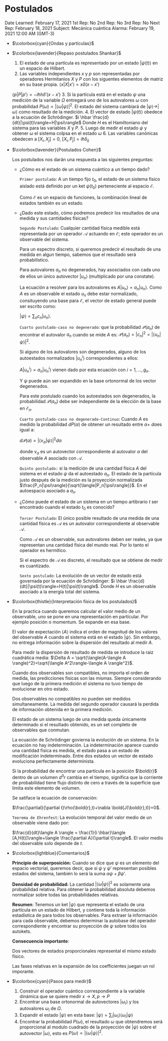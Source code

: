 # Postulados

Date Learned: February 17, 2021
1st Rep: No
2nd Rep: No
3rd Rep: No
Next Rep: February 18, 2021
Subject: Mecánica cuántica
Alarma: February 19, 2021 12:00 AM (GMT-3)

- $\colorbox{cyan}{Ondas y partículas}$
    
    
- $\colorbox{lavender}{Repaso postulados Shankar}$
    1. El estado de una partícula es representado por un estado $|\psi(t)\rangle$ en un espacio de Hilbert.
    2. Las variables independientes $x$ y $p$ son representadas por operadores Hermitanios $X$ y $P$ con los siguentes elementos de matriz en su base propia.
    $\langle x| X|x'\rangle = x \delta(x-x')$
    
    $\langle p| P|p'\rangle = -i\hbar{h} \delta'(x-x')$
    3. Si la partícula está en el estado $\psi$ una medición de  la variable $\Omega$ entregará uno de los autovalores $\omega$ con probabilidad $P(\omega)\propto |\langle \omega | \psi \rangle|^2$. El estado del sistema cambiará de $|\psi\rangle \to |\omega\rangle$ como resultado de la medición.
    4. El vector de estado $|\psi(t) \rangle$ obedece  a la ecuación de Schrödinger. 
    $i \hbar \frac{d}{dt}|\psi(t)\rangle=H|\psi\rangle$
    Donde $H$ es el Hamiltoniano del sistema para las variables $X$ y $P$.
    5. Luego de medir  el estado $\psi$ y obtener $\omega$ el sistema colpsa en el estado $\omega$
    6. Las variables canónicas obedecen a $[X_i,X_j]=0$, $[X_i,P_j]=i \hbar  \delta_{ij}$
- $\colorbox{lavender}{Postulados Cohen}$
    
    Los postulados nos darán una respuesta a las siguientes preguntas:
    
    - ¿Cómo es el estado de un sistema cuántico a un tiempo dado?
        
        $\texttt{Primer postulado}$: A un tiempo fijo $t_0$, el estado de un sistema físico aislado está definido por un ket $\psi(t_0)$ perteneciente al espacio $\mathcal{E}$.
        
        Como $\mathcal{E}$ es un espacio de funciones, la combinación lineal de estados también es un estado.
        
    - ¿Dado este estado, cómo podremos predecir los resultados de una medida y sus cantidades físicas?
        
        $\texttt{Segundo Postulado}$: Cualquier cantidad física medible está representada por un operador $\mathcal{A}$ actuando en $\mathcal{E}$; este operador es un observable del sistema.
        
        Para un espectro discreto, si queremos predecir el resultado de una medida en algun tiempo, sabemos que el resultado será probabilístico. 
        
        Para autovalores $a_n$ no degenerados, hay asosciados con cada uno de ellos un único autovector $|u_n\rangle$ (multiplicado por una constate).
        
        La ecuación a resolver para los autovalores es 
        $A|u_n\rangle=a_n|u_n\rangle$. Como $A$ es un observable  el estado $u_n$ debe estar normalizado, consituyendo una base para $\mathcal{E}$, el vector de estado general puede ser escrito como:
        
        $|\psi\rangle=\sum_n c_n |u_n\rangle$.
        
        $\texttt{Cuarto postulado-caso no degenerado}$: que la probabilidad $\mathcal{P}(a_n)$ de encontrar el autovalor $a_n$ cuando se mide $A$ es: $\mathcal{P}(a_n)=|c_n|^2=|\langle u_n|\psi \rangle|^2$.
        
        Si alguno de los autovalores son degenerados, alguno de los autoestados normalizados $|u^i_n\rangle$ correspondientes a ellos:
        
        $A|u^i_n\rangle=a_n|u^i_n\rangle$ vienen dado por esta ecuación con $i=1,...,g_n$.
        
        Y $\psi$ puede aún ser expandido en la base ortonormal de los vector degenerados.
        
        Para este postulado cuando los autoestados son degenerados, la probabilidad $\mathcal{P}(a_n)$ debe ser independiente de la elección de la base en $\mathcal{E}_n$.
        
        $\texttt{Cuarto postulado-caso no degenerado-Continuo}$: Cuando $A$ es medido la probabilidad $dP(\alpha)$ de obtener un resultado entre $\alpha$+ $d \alpha$es igual a:
        
        $d \mathcal{P}(\alpha)=|\langle  v_{\alpha}|\psi\rangle|^2d\alpha$
        
        donde $v_\alpha$ es un autovector correspondiente al autovalor $\alpha$ del observable $A$ asociado con $\mathcal{A}$.
        
        $\texttt{Quinto postulado:}$ si la medición de una cantidad física $A$ del sistema en el estado $\psi$ da el autoestado $a_n$. El estado de la partícula justo después de la medición es la proyección normalizada $\frac{P_n|\psi\rangle}{\sqrt{\langle|P_n|\psi\rangle}}$. En el autoespacio asociado a $a_n$.
        
    - ¿Cómo puede el estado de un sistema en un tiempo artibrario $t$ ser encontrado cuando el estado $t_0$ es conocido?
        
        
        $\texttt{Tercer Postulado}$: El único posible resultado de una medida de una cantidad física es $\mathcal{A}$ es un autovalor correspondiente al observable $\mathcal{A}$.
        
        Como $\mathcal{A}$ es un observable, sus autovalores deben ser reales, ya que representan una cantidad física del mundo real. Por lo tanto el operador es hermítico.
        
        Si el espectro de $\mathcal{A}$ es discreto, el resultado que se obtiene de medir es cuantizado.
        
        $\texttt{Sexto postulado}:$  La evolución de un vector de estado está governada por la ecuación de Schrödinger:
        $i \hbar \frac{d}{dt}|\psi(t)\rangle=H(t)|\psi(t)\rangle$. Donde $H$ es un observable asociado a la energía total del sistema.
        
    
- $\colorbox{thistle}{Interpretación física de los postulados}$
    
    En la practica cuando queremos calcular el valor medio de  un observable, uno se pone en una representación en partícular. Por ejemplo posición o momentum. Se expande en esa base.
    
    El valor de expectación $\langle A \rangle$ indica el orden de magnitud de los valores del observable $A$ cuando el sistema está en el estado $|\psi\rangle$.  Sin embargo, no entrega información sobre la dispersión del resultado al medir $A$.
    
    Para medir la dispersión de resultado de medida se introduce la raiz cuadrática media:
    $\Delta A = \sqrt{\langle(A-\langle A \rangle)^2}=\sqrt{\langle A^2\rangle-\langle A \rangle^2}$.
    
    Cuando dos observables son compatibles, no importa el orden de medida, las predicciones físicas son las mismas. Siempre considerando que luego de la primera medición el sistema no tuvo tiempo de evolucionar en otro estado.
    
    Dos observables no compatibles no pueden ser medidos simultaneamente. La medida del segundo operador causará la perdida de información obtenida en la primera medición.
    
    El estado de un sistema luego de una medida queda únicamente determinado si el resultado obtenido, es un set completo de observables que conmutan.
    
    La ecuación de Schrödinger govierna la evolución de un sistema. En la ecuación no hay indeterminación. La indeterminación aparece cuando una cantidad física es medida, el estado pasa a un estado de modificación indeterminado. Entre dos estados un vector de estado evoluciona perfectamente determinista.
    
    Si la probabilidad de encontrar una partícula en la posición $\bold{r}$ dentro de un volumen $d^3 r$ cambia en el tiempo, significa que la corriente de probabilidad tiene flujo distinto de cero a través de la superficie que limita este elemento de volumen.
    
    Se satiface la ecuación de conservación:
    
    $\frac{\partial}{\partial t}\rho(\bold{r},t)+\nabla \bold{J(\bold{r},t)}=0$.
    
    $\texttt{Teorema de Ehrenfest}$: La evolución temporal del valor medio de un observable viene dado por:
    
    $\frac{d}{dt}\langle A \rangle = \frac{1}{i \hbar}\langle [A,H(t)]\rangle+\langle \frac{\partial A}{\partial t}\rangle$. El valor medio del observable solo depende de $t$.
    
- $\colorbox{lightblue}{Comentarios}$
    
    
    $\textbf{Principio de superposición:}$ Cuando se dice que $\psi$ es un elemento del espacio vectorial, queremos decir, que si $\psi$ y $\psi'$ representan posibles estados del sistema, también lo será la suma $\alpha \psi + \beta \psi'$.
    
    $\textbf{Densidad de probabilidad:}$ La cantidad $|\langle \omega |\psi \rangle |^2$ es solamente una probabilidad relativa. Para obtener la probabilidad absoluta debemos normalizar sobre todas las probabilidades relativas. 
    
    $\textbf{Resumen}$: Tenemos un ket $|\psi\rangle$ que representa el estado de una partícula en un estado de Hilbert, y contiene toda la información estadística de para todos los observables. Para extraer la información para cada observable, debemos determinar la autobase del operador correspondiente y encontrar su proyección de $\psi$ sobre todos los autokets.
    
    $\textbf{Consecuencia importante}$:
    
    Dos vectores de estados proporcionales represental el mismo estado físico.
    
    Las fases relativas en la expansión de los coefficientes juegan un rol imporante.
    
- $\colorbox{cyan}{Pasos para medir}$
    1. Construir el operador cuántico correspondiente a la variable dinámica que se quiere medir $x\to X, p \to P$
    2. Encontrar una base ortonormal de autovectores $|\omega_i\rangle$ y los autovalores $\omega_i$ de $\Omega$.
    3. Expandir el estado $|\psi\rangle$ en esta base:
    $|\psi\rangle = \sum_i |\omega_i\rangle \langle \omega_i|\psi\rangle$
    4. Encontrar la probabilidad $P(\omega)$, el resultado $\omega$ que obtendremos será proporcional al modulo cuadrado de la proyección de $|\psi\rangle$ sobre el autovector $|\omega\rangle$, esto es $P(\omega) \propto |\langle \omega |\psi \rangle |^2$.